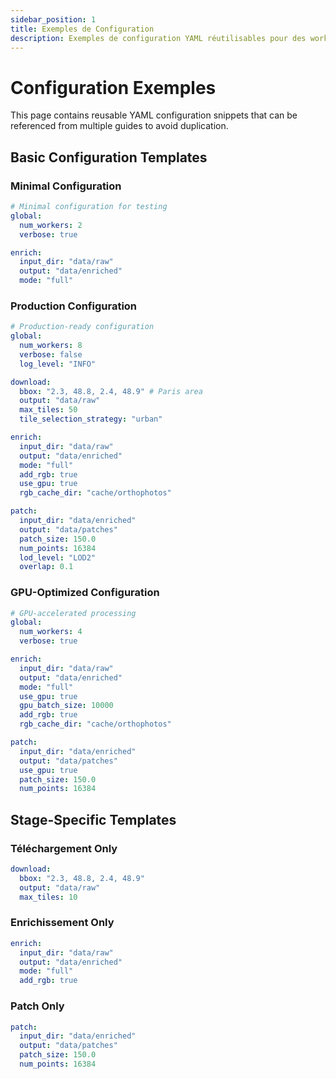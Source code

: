 ```yaml
---
sidebar_position: 1
title: Exemples de Configuration
description: Exemples de configuration YAML réutilisables pour des workflows courants
---
```


# Configuration Exemples

This page contains reusable YAML configuration snippets that can be referenced from multiple guides to avoid duplication.

## Basic Configuration Templates

### Minimal Configuration

```yaml title="config/minimal.yaml"
# Minimal configuration for testing
global:
  num_workers: 2
  verbose: true

enrich:
  input_dir: "data/raw"
  output: "data/enriched"
  mode: "full"
```

### Production Configuration

```yaml title="config/production.yaml"
# Production-ready configuration
global:
  num_workers: 8
  verbose: false
  log_level: "INFO"

download:
  bbox: "2.3, 48.8, 2.4, 48.9" # Paris area
  output: "data/raw"
  max_tiles: 50
  tile_selection_strategy: "urban"

enrich:
  input_dir: "data/raw"
  output: "data/enriched"
  mode: "full"
  add_rgb: true
  use_gpu: true
  rgb_cache_dir: "cache/orthophotos"

patch:
  input_dir: "data/enriched"
  output: "data/patches"
  patch_size: 150.0
  num_points: 16384
  lod_level: "LOD2"
  overlap: 0.1
```

### GPU-Optimized Configuration

```yaml title="config/gpu-optimized.yaml"
# GPU-accelerated processing
global:
  num_workers: 4
  verbose: true

enrich:
  input_dir: "data/raw"
  output: "data/enriched"
  mode: "full"
  use_gpu: true
  gpu_batch_size: 10000
  add_rgb: true
  rgb_cache_dir: "cache/orthophotos"

patch:
  input_dir: "data/enriched"
  output: "data/patches"
  use_gpu: true
  patch_size: 150.0
  num_points: 16384
```

## Stage-Specific Templates

### Téléchargement Only

```yaml title="config/download-only.yaml"
download:
  bbox: "2.3, 48.8, 2.4, 48.9"
  output: "data/raw"
  max_tiles: 10
```

### Enrichissement Only

```yaml title="config/enrich-only.yaml"
enrich:
  input_dir: "data/raw"
  output: "data/enriched"
  mode: "full"
  add_rgb: true
```

### Patch Only

```yaml title="config/patch-only.yaml"
patch:
  input_dir: "data/enriched"
  output: "data/patches"
  patch_size: 150.0
  num_points: 16384
```
